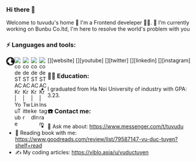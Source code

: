 ### Hi there 👋

Welcome to tuvudu's home 🏡
I'm a Frontend develeper 👨‍💻. 🔭 I’m currently working on Bunbu Co.ltd,
I'm here to resolve the world's problem with you

### ⚡ Languages and tools:

[<img align="left" alt="codeSTACKr.com" width="22px" src="https://raw.githubusercontent.com/iconic/open-iconic/master/svg/globe.svg" />][website]
[<img align="left" alt="codeSTACKr | YouTube" width="22px" src="https://cdn.jsdelivr.net/npm/simple-icons@v3/icons/youtube.svg" />][youtube]
[<img align="left" alt="codeSTACKr | Twitter" width="22px" src="https://cdn.jsdelivr.net/npm/simple-icons@v3/icons/twitter.svg" />][twitter]
[<img align="left" alt="codeSTACKr | LinkedIn" width="22px" src="https://cdn.jsdelivr.net/npm/simple-icons@v3/icons/linkedin.svg" />][linkedin]
[<img align="left" alt="codeSTACKr | Instagram" width="22px" src="https://cdn.jsdelivr.net/npm/simple-icons@v3/icons/instagram.svg" />][instagram]

### 👨‍🎓 Education:

- I graduated from Ha Noi University of industry with GPA: 3.23.

### ☎️ Contact me:

- 💬 Ask me about:
  https://www.messenger.com/t/tuvudu
- 📖 Reading book with me:
  https://www.goodreads.com/review/list/79587147-vu-duc-tuyen?shelf=read
- ✍️ My coding articles:
  https://viblo.asia/u/vuductuyen
